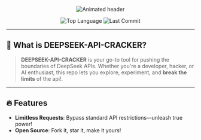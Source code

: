 <!-- Animated header using SVG -->
<p align="center">
  <img src="https://readme-typing-svg.demolab.com?font=Fira+Code&size=28&duration=3000&pause=800&color=00FFB4&center=true&width=600&lines=DEEPSEEK-API-CRACKER;Crack+the+Limits.+Unlock+the+Power." alt="Animated header" />
</p>

<p align="center">
  <img src="https://img.shields.io/github/languages/top/wecodegood/DEEPSEEK-API-CRACKER?color=purple&style=for-the-badge" alt="Top Language" />
  <img src="https://img.shields.io/github/last-commit/wecodegood/DEEPSEEK-API-CRACKER?style=for-the-badge&color=blueviolet" alt="Last Commit" />
</p>

---

## 🚀 What is DEEPSEEK-API-CRACKER?

> **DEEPSEEK-API-CRACKER** is your go-to tool for pushing the boundaries of DeepSeek APIs. Whether you're a developer, hacker, or AI enthusiast, this repo lets you explore, experiment, and **break the limits** of the api!.

---

## 🔥 Features

- **Limitless Requests**: Bypass standard API restrictions—unleash true power!
- **Open Source**: Fork it, star it, make it yours!
